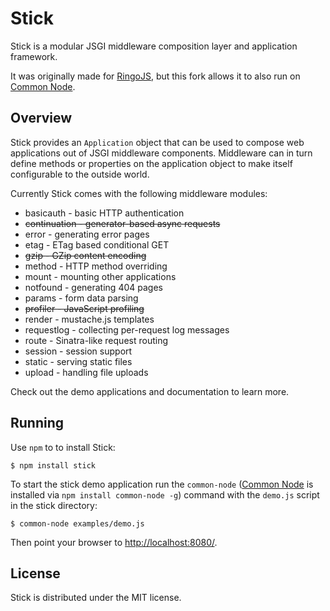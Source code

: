 # Stick

Stick is a modular JSGI middleware composition layer and application framework.

It was originally made for [RingoJS](http://ringojs.org/), but this fork allows it to also run on [Common Node](http://olegp.github.com/common-node/).

## Overview

Stick provides an `Application` object that can be used to compose web
applications out of JSGI middleware components. Middleware can in turn
define methods or properties on the application object to make itself
configurable to the outside world.

Currently Stick comes with the following middleware modules:

 * basicauth    - basic HTTP authentication
 * <del>continuation - generator-based async requests</del>
 * error        - generating error pages
 * etag         - ETag based conditional GET
 * <del>gzip         - GZip content encoding</del>
 * method       - HTTP method overriding
 * mount        - mounting other applications
 * notfound     - generating 404 pages
 * params       - form data parsing
 * <del>profiler     - JavaScript profiling</del>
 * render       - mustache.js templates
 * requestlog   - collecting per-request log messages
 * route        - Sinatra-like request routing
 * session      - session support
 * static       - serving static files
 * upload       - handling file uploads

 Check out the demo applications and documentation to learn more.

## Running

Use `npm` to to install Stick:

    $ npm install stick


To start the stick demo application run the `common-node` ([Common Node](http://olegp.github.com/common-node/) is installed via `npm install common-node -g`) command with the 
`demo.js` script in the stick directory:

    $ common-node examples/demo.js

Then point your browser to <http://localhost:8080/>.

## License

Stick is distributed under the MIT license.

